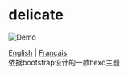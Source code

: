 # delicate

![Demo](/img/look.png)

[English](/README-EN.md) | [Français](/README_fr.md)  
依据bootstrap设计的一款hexo主题  

